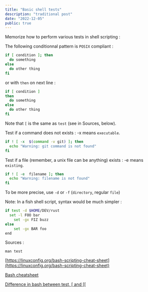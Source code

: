 ```yaml
---
title: "Basic shell tests"
description: "traditional post"
date: "2022-12-05"
public: true
---
```


Memorize how to perform various tests in shell scripting : 

The following conditionnal pattern is ``POSIX`` compliant :
```bash
if [ condition ]; then
  do something
else 
  do other thing
fi
```

or with ``then`` on next line :

```bash
if [ condition ]
then
  do something
else 
  do other thing
fi
```

Note that ``[`` is the same as ``test`` (see in Sources, below).


Test if a command does not exists : -x means ``executable``.
```bash
if ! [ -x  $(command -v git) ]; then
  echo "Warning: git command is not found"
fi
```

Test if a file (remember, a unix file can be anything) exists : -e means ``existing``.
```bash
if ! [ -e  filename ]; then
  echo "Warning: filename is not found"
fi
```

To be more precise, use ``-d`` or ``-f`` (``directory``, regular ``file``)



Note: In a fish shell script, syntax would be much simpler :

```bash
if test -d $HOME/DEV/rust
  set -l FOO bar
	set -gx FIZ buzz
else
	set -gx BAR foo
end
```




Sources : 

``man test``

[https://linuxconfig.org/bash-scripting-cheat-sheet](https://linuxconfig.org/bash-scripting-cheat-sheet)

[Bash cheatsheet](https://devhints.io/bash)

[Difference in bash between test, \[ and \[\[](https://unix.stackexchange.com/questions/306111/what-is-the-difference-between-the-bash-operators-vs-vs-vs)

